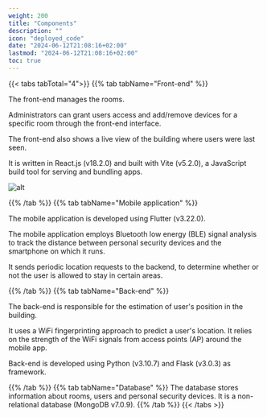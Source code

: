```yaml
---
weight: 200
title: "Components"
description: ""
icon: "deployed_code"
date: "2024-06-12T21:08:16+02:00"
lastmod: "2024-06-12T21:08:16+02:00"
toc: true
---
```


{{< tabs tabTotal="4">}}
{{% tab tabName="Front-end" %}}

The front-end manages the rooms.

Administrators can grant users access and add/remove devices for a specific room through the front-end interface.

The front-end also shows a live view of the building where users were last seen.

It is written in React.js (v18.2.0) and built with Vite (v5.2.0), a JavaScript build tool for serving and bundling apps.

![alt](images/screenshot-home.png)

{{% /tab %}}
{{% tab tabName="Mobile application" %}}

The mobile application is developed using Flutter (v3.22.0).

The mobile application employs Bluetooth low energy (BLE) signal analysis to track the distance between personal security devices and the smartphone on which it runs.

It sends periodic location requests to the backend, to determine whether or not the user is allowed to stay in certain areas.

{{% /tab %}}
{{% tab tabName="Back-end" %}}

The back-end is responsible for the estimation of user's position in the building.

It uses a WiFi fingerprinting approach to predict a user's location. It relies on the strength of the WiFi signals from access points (AP) around the mobile app.

Back-end is developed using Python (v3.10.7) and Flask (v3.0.3) as framework.

{{% /tab %}}
{{% tab tabName="Database" %}}
The database stores information about rooms, users and personal security devices. It is a non-relational database (MongoDB v7.0.9).
{{% /tab %}}
{{< /tabs >}}
